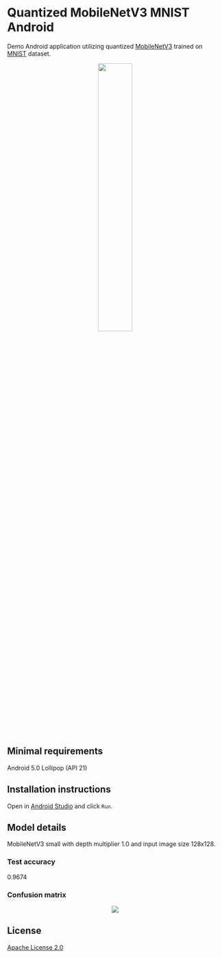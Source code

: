 # Quantized MobileNetV3 MNIST Android

Demo Android application utilizing quantized [MobileNetV3](https://github.com/Bisonai/mobilenetv3-tensorflow) trained on [MNIST](http://yann.lecun.com/exdb/mnist/) dataset.

<p align="center">
<img src="https://i.imgur.com/5TcBnTd.jpg" height="40%" width="40%"/>
</p>

## Minimal requirements

Android 5.0 Lollipop (API 21)

## Installation instructions
Open in [Android Studio](https://developer.android.com/studio/) and click `Run`.

## Model details
MobileNetV3 small with depth multiplier 1.0 and input image size 128x128.

### Test accuracy
0.9674

### Confusion matrix
<p align="center">
<img src="https://i.imgur.com/fkxY7Ss.png" />
</p>

## License

[Apache License 2.0](https://github.com/bisonai/quantized-mobilenetv3-mnist-android/blob/master/LICENSE)
